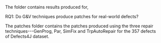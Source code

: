 The folder contains results produced for,

RQ1: Do G&V techniques produce patches for real-world defects?

The patches folder contains the patches produced using 
the three repair techniques---GenProg, Par, SimFix and TrpAutoRepair
for the 357 defects of Defects4J dataset. 
